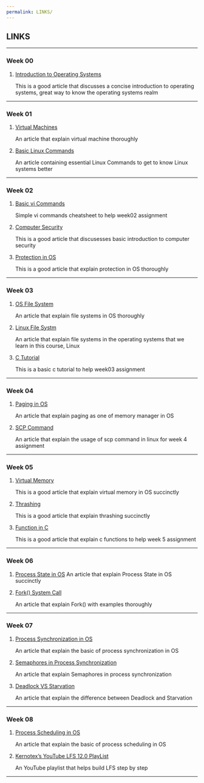 ```yaml
---
permalink: LINKS/
---
```


## LINKS
___
### Week 00

1. [Introduction to Operating Systems](https://eng.libretexts.org/Courses/Delta_College/Introduction_to_Operating_Systems/02%3A_The_Basics_-_An_Overview/2.01%3A_Introduction_to_Operating_Systems)

    This is a good article that discusses a concise introduction to operating systems, great way to know the operating systems realm

___
### Week 01

1. [Virtual Machines](https://www.ibm.com/topics/virtual-machines)

    An article that explain virtual machine thoroughly

2. [Basic Linux Commands](https://www.hostinger.com/tutorials/linux-commands)

    An article containing essential Linux Commands to get to know Linux systems better

___
### Week 02

1. [Basic vi Commands](https://www.cs.colostate.edu/helpdocs/vi.html)

    Simple vi commands cheatsheet to help week02 assignment

2. [Computer Security](https://bootcamp.berkeley.edu/blog/what-is-computer-security/)

    This is a good article that discusesses basic introduction to computer security

3. [Protection in OS](https://www.geeksforgeeks.org/protection-in-os-domain-of-protection-association-authentication/) 

    This is a good article that explain protection in OS thoroughly

___
### Week 03

1. [OS File System](https://www.guru99.com/file-systems-operating-system.html)

    An article that explain file systems in OS thoroughly
   
2. [Linux File Systm](https://www.geeksforgeeks.org/linux-file-system/)

    An article that explain file systems in the operating systems that we learn in this course, Linux
   
4. [C Tutorial](https://www.tutorialspoint.com/cprogramming/)

    This is a basic c tutorial to help week03 assignment
   
___
### Week 04

1. [Paging in OS](https://www.geeksforgeeks.org/paging-in-operating-system/)

    An article that explain paging as one of memory manager in OS
   
2. [SCP Command](https://www.geeksforgeeks.org/scp-command-in-linux-with-examples/)

    An article that explain the usage of scp command in linux for week 4 assignment
   
___
### Week 05

1. [Virtual Memory](https://www.geeksforgeeks.org/virtual-memory-in-operating-system/)

    This is a good article that explain virtual memory in OS succinctly
   
2. [Thrashing](https://www.javatpoint.com/what-is-thrash)

    This is a good article that explain thrashing succinctly

3. [Function in C](https://www.geeksforgeeks.org/c-functions/)

    This is a good article that explain c functions to help week 5 assignment

___
### Week 06
   
1. [Process State in OS](https://www.scaler.com/topics/operating-system/process-state-in-os/)
    An article that explain Process State in OS succinctly

2. [Fork() System Call](https://www.geeksforgeeks.org/fork-system-call/)

    An article that explain Fork() with examples thoroughly

___
### Week 07

1. [Process Synchronization in OS](https://www.studytonight.com/operating-system/process-synchronization)

    An article that explain the basic of process synchronization in OS

2. [Semaphores in Process Synchronization](https://www.geeksforgeeks.org/semaphores-in-process-synchronization/)

    An article that explain Semaphores in process synchronization

3. [Deadlock VS Starvation](https://www.javatpoint.com/deadlock-vs-starvation)

    An article that explain the difference between Deadlock and Starvation

___
### Week 08

1. [Process Scheduling in OS](https://www.guru99.com/process-scheduling.html)

    An article that explain the basic of process scheduling in OS

2. [Kernotex’s YouTube LFS 12.0 PlayList](https://www.youtube.com/playlist?list=PLyc5xVO2uDsA5QPbtj_eYU8J0qrvU6315)

    An YouTube playlist that helps build LFS step by step 

___
